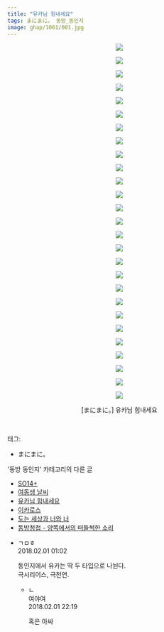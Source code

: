```yaml
---
title: "유카님 힘내세요"
tags: まにまに。 동방_동인지
image: ghap/1061/001.jpg
---
```

<div class="article">
<p style="text-align: center; clear: none; float: none;"><img src="{{ site.nasurl }}/ghap/1061/001.jpg"/></p>
<p style="text-align: center; clear: none; float: none;"><img src="{{ site.nasurl }}/ghap/1061/002.jpg"/></p>
<p style="text-align: center; clear: none; float: none;"><img src="{{ site.nasurl }}/ghap/1061/003.jpg"/></p>
<p style="text-align: center; clear: none; float: none;"><img src="{{ site.nasurl }}/ghap/1061/004.jpg"/></p>
<p style="text-align: center; clear: none; float: none;"><img src="{{ site.nasurl }}/ghap/1061/005.jpg"/></p>
<p style="text-align: center; clear: none; float: none;"><img src="{{ site.nasurl }}/ghap/1061/006.jpg"/></p>
<p style="text-align: center; clear: none; float: none;"><img src="{{ site.nasurl }}/ghap/1061/007.jpg"/></p>
<p style="text-align: center; clear: none; float: none;"><img src="{{ site.nasurl }}/ghap/1061/008.jpg"/></p>
<p style="text-align: center; clear: none; float: none;"><img src="{{ site.nasurl }}/ghap/1061/009.jpg"/></p>
<p style="text-align: center; clear: none; float: none;"><img src="{{ site.nasurl }}/ghap/1061/010.jpg"/></p>
<p style="text-align: center; clear: none; float: none;"><img src="{{ site.nasurl }}/ghap/1061/011.jpg"/></p>
<p style="text-align: center; clear: none; float: none;"><img src="{{ site.nasurl }}/ghap/1061/012.jpg"/></p>
<p style="text-align: center; clear: none; float: none;"><img src="{{ site.nasurl }}/ghap/1061/013.jpg"/></p>
<p style="text-align: center; clear: none; float: none;"><img src="{{ site.nasurl }}/ghap/1061/014.jpg"/></p>
<p style="text-align: center; clear: none; float: none;"><img src="{{ site.nasurl }}/ghap/1061/015.jpg"/></p>
<p style="text-align: center; clear: none; float: none;"><img src="{{ site.nasurl }}/ghap/1061/016.jpg"/></p>
<p style="text-align: center; clear: none; float: none;"><img src="{{ site.nasurl }}/ghap/1061/017.jpg"/></p>
<p style="text-align: center; clear: none; float: none;"><img src="{{ site.nasurl }}/ghap/1061/018.jpg"/></p>
<p style="text-align: center; clear: none; float: none;"><img src="{{ site.nasurl }}/ghap/1061/019.jpg"/></p>
<p style="text-align: center; clear: none; float: none;"><img src="{{ site.nasurl }}/ghap/1061/020.jpg"/></p>
<p style="text-align: center; clear: none; float: none;"><img src="{{ site.nasurl }}/ghap/1061/021.jpg"/></p>
<p style="text-align: center; clear: none; float: none;"><img src="{{ site.nasurl }}/ghap/1061/022.jpg"/></p>
<p style="text-align: center; clear: none; float: none;"><img src="{{ site.nasurl }}/ghap/1061/023.jpg"/></p>
<p style="text-align: center; clear: none; float: none;"><img src="{{ site.nasurl }}/ghap/1061/024.jpg"/></p>
<p style="text-align: center; clear: none; float: none;"><img src="{{ site.nasurl }}/ghap/1061/025.jpg"/></p>
<p style="text-align: center; clear: none; float: none;"><img src="{{ site.nasurl }}/ghap/1061/026.jpg"/></p>
<p style="text-align: center; clear: none; float: none;"><img src="{{ site.nasurl }}/ghap/1061/027.jpg"/></p>
<p style="text-align: center; clear: none; float: none;">[まにまに。] 유카님 힘내세요</p>
<p><br/></p>
</div><div class="tagTrail">
<p>태그: </p>
<ul>
<li>まにまに。</li>
</ul>
</div><div class="another">
<p>'동방 동인지' 카테고리의 다른 글</p>
<ul>
<li><a href="/2016-07-24-ghap_1063">SO14+</a></li>
<li><a href="/2016-07-24-ghap_1062">여동생 날씨</a></li>
<li><a href="/2016-07-24-ghap_1061">유카님 힘내세요</a></li>
<li><a href="/2016-07-24-ghap_1059">이카로스</a></li>
<li><a href="/2016-07-24-ghap_1058">도는 세상과 너와 너</a></li>
<li><a href="/2016-07-24-ghap_1057">동방청첩 - 양쪽에서의 떠들썩한 소리</a></li>
</ul>
</div><div class="cb_module cb_fluid">
<div class="cb_wrt cb_profile">
<div class="comment">
<ul>
<li class="cb_thumb_off" id="comment15188602">
<div class="cb_comment_area">
<div class="cb_info_area">
<div class="cb_section">
<span class="cb_nick_name">ㄱㅁㅎ</span>
</div>
<div class="cb_section">
<span class="cb_date">2018.02.01 01:02 </span>
</div>
</div>
<div class="cb_dsc_comment">
<p class="cb_dsc">
											동인지에서 유카는 딱 두 타입으로 나뉜다.<br/>
극시리어스, 극천연.
										</p>
</div>
<ul>
<li class="cb_thumb_off" id="comment15189517">
<span class="cb_bu_subnode">ㄴ</span>
<div class="cb_comment_area">
<div class="cb_info_area">
<div class="cb_section">
<span class="cb_nick_name">여야여</span>
</div>
<div class="cb_section">
<span class="cb_date">2018.02.01 22:19 </span>
</div>
</div>
<div class="cb_dsc_comment">
<p class="cb_dsc">
																혹은 아싸
															</p>
</div>
</div>
</li>
</ul>
</div></li>
</ul>
</div>
</div><!-- commentList close -->
</div>